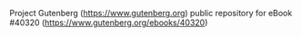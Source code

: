 Project Gutenberg (https://www.gutenberg.org) public repository for eBook #40320 (https://www.gutenberg.org/ebooks/40320)
